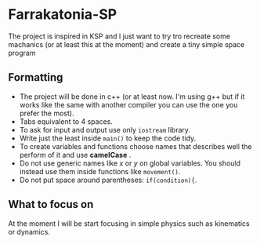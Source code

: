 # Farrakatonia-SP
The project is inspired in KSP and I just want to try tro recreate some machanics (or at least this at the moment) and create a tiny simple space program

## Formatting
* The project will be done in c++ (or at least now. I'm using g++ but if it works like the same with another compiler you can use the one you prefer the most).
* Tabs equivalent to 4 spaces.
* To ask for input and output use only `iostream` library.
* Write just the least inside `main()` to keep the code tidy.
* To create variables and functions choose names that describes well the perform of it and use **camelCase** .
* Do not use generic names like *x* or *y* on global variables. You should instead use them inside functions like `movement()`.
* Do not put space around parentheses: `if(condition){`.

## What to focus on
At the moment I will be start focusing in simple physics such as kinematics or dynamics.